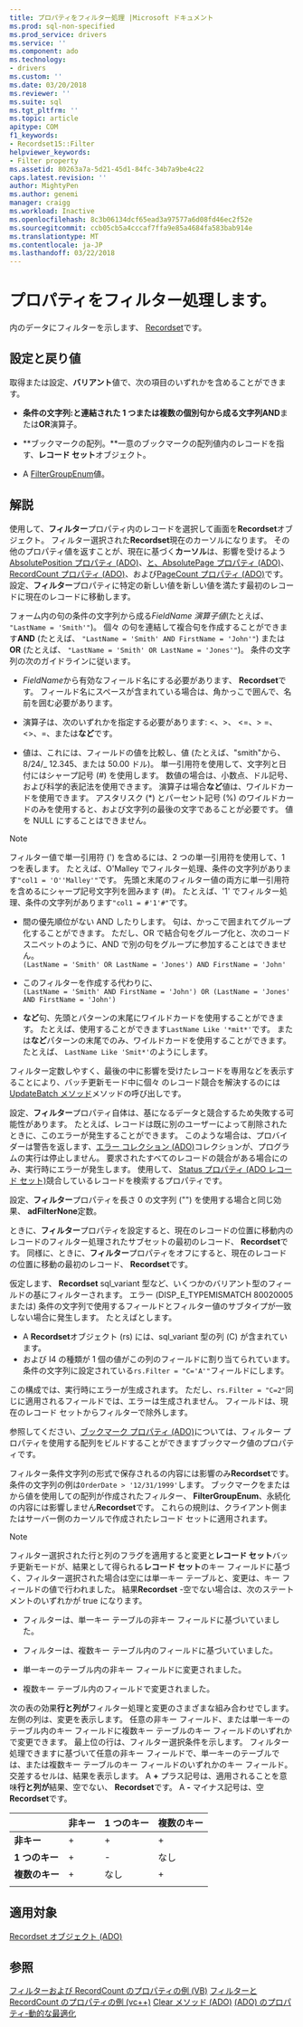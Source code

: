 ```yaml
---
title: プロパティをフィルター処理 |Microsoft ドキュメント
ms.prod: sql-non-specified
ms.prod_service: drivers
ms.service: ''
ms.component: ado
ms.technology:
- drivers
ms.custom: ''
ms.date: 03/20/2018
ms.reviewer: ''
ms.suite: sql
ms.tgt_pltfrm: ''
ms.topic: article
apitype: COM
f1_keywords:
- Recordset15::Filter
helpviewer_keywords:
- Filter property
ms.assetid: 80263a7a-5d21-45d1-84fc-34b7a9be4c22
caps.latest.revision: ''
author: MightyPen
ms.author: genemi
manager: craigg
ms.workload: Inactive
ms.openlocfilehash: 8c3b06134dcf65ead3a97577a6d08fd46ec2f52e
ms.sourcegitcommit: ccb05cb5a4cccaf7ffa9e85a4684fa583bab914e
ms.translationtype: MT
ms.contentlocale: ja-JP
ms.lasthandoff: 03/22/2018
---
```

# <a name="filter-property"></a>プロパティをフィルター処理します。
内のデータにフィルターを示します、 [Recordset](../../../ado/reference/ado-api/recordset-object-ado.md)です。  
  
## <a name="settings-and-return-values"></a>設定と戻り値

取得または設定、**バリアント**値で、次の項目のいずれかを含めることができます。  
  
-   **条件の文字列:**と連結された 1 つまたは複数の個別句から成る文字列**AND**または**OR**演算子。  
  
-   **ブックマークの配列。**一意のブックマークの配列値内のレコードを指す、**レコード セット**オブジェクト。  
  
-   A [FilterGroupEnum](../../../ado/reference/ado-api/filtergroupenum.md)値。  
  
## <a name="remarks"></a>解説

使用して、**フィルター**プロパティ内のレコードを選択して画面を**Recordset**オブジェクト。 フィルター選択された**Recordset**現在のカーソルになります。 その他のプロパティ値を返すことが、現在に基づく**カーソル**は、影響を受けるよう[AbsolutePosition プロパティ (ADO)](../../../ado/reference/ado-api/absoluteposition-property-ado.md)、[と、AbsolutePage プロパティ (ADO)](../../../ado/reference/ado-api/absolutepage-property-ado.md)、 [RecordCount プロパティ (ADO)](../../../ado/reference/ado-api/recordcount-property-ado.md)、および[PageCount プロパティ (ADO)](../../../ado/reference/ado-api/pagecount-property-ado.md)です。 設定、**フィルター**プロパティに特定の新しい値を新しい値を満たす最初のレコードに現在のレコードに移動します。
  
フォーム内の句の条件の文字列から成る*FieldName 演算子値*(たとえば、 `"LastName = 'Smith'"`)。 個々 の句を連結して複合句を作成することができます**AND** (たとえば、 `"LastName = 'Smith' AND FirstName = 'John'"`) または**OR** (たとえば、 `"LastName = 'Smith' OR LastName = 'Jones'"`)。 条件の文字列の次のガイドラインに従います。

-   *FieldName*から有効なフィールド名にする必要があります、 **Recordset**です。 フィールド名にスペースが含まれている場合は、角かっこで囲んで、名前を囲む必要があります。  
  
-   演算子は、次のいずれかを指定する必要があります: \<、>、 \<=、> =、<>、=、または**など**です。  
  
-   値は、これには、フィールドの値を比較し、値 (たとえば、"smith"から、8/24/&#95; 12.345、または 50.00 ドル)。 単一引用符を使用して、文字列と日付にはシャープ記号 (#) を使用します。 数値の場合は、小数点、ドル記号、および科学的表記法を使用できます。 演算子は場合**など**値は、ワイルドカードを使用できます。 アスタリスク (*) とパーセント記号 (%) のワイルドカードのみを使用すると、および文字列の最後の文字であることが必要です。 値を NULL にすることはできません。  
  
> [!NOTE]
>  フィルター値で単一引用符 (') を含めるには、2 つの単一引用符を使用して、1 つを表します。 たとえば、O'Malley でフィルター処理、条件の文字列があります`"col1 = 'O''Malley'"`です。 先頭と末尾のフィルター値の両方に単一引用符を含めるにシャープ記号文字列を囲みます (#)。 たとえば、'1' でフィルター処理、条件の文字列があります`"col1 = #'1'#"`です。  
  
-   間の優先順位がない AND したりします。 句は、かっこで囲まれてグループ化することができます。 ただし、OR で結合句をグループ化と、次のコード スニペットのように、AND で別の句をグループに参加することはできません。  
 `(LastName = 'Smith' OR LastName = 'Jones') AND FirstName = 'John'`  
  
-   このフィルターを作成する代わりに、  
 `(LastName = 'Smith' AND FirstName = 'John') OR (LastName = 'Jones' AND FirstName = 'John')`  
  
-   **など**句、先頭とパターンの末尾にワイルドカードを使用することができます。 たとえば、使用することができます`LastName Like '*mit*'`です。 または**など**パターンの末尾でのみ、ワイルドカードを使用することができます。 たとえば、 `LastName Like 'Smit*'`のようにします。  
  
 フィルター定数しやすく、最後の中に影響を受けたレコードを専用などを表示することにより、バッチ更新モード中に個々 のレコード競合を解決するのには[UpdateBatch メソッド](../../../ado/reference/ado-api/updatebatch-method.md)メソッドの呼び出しです。  
  
設定、**フィルター**プロパティ自体は、基になるデータと競合するため失敗する可能性があります。 たとえば、レコードは既に別のユーザーによって削除されたときに、このエラーが発生することができます。 このような場合は、プロバイダーは警告を返します、[エラー コレクション (ADO)](../../../ado/reference/ado-api/errors-collection-ado.md)コレクションが、プログラムの実行は停止しません。 要求されたすべてのレコードの競合がある場合にのみ、実行時にエラーが発生します。 使用して、 [Status プロパティ (ADO レコード セット)](../../../ado/reference/ado-api/status-property-ado-recordset.md)競合しているレコードを検索するプロパティです。  
  
設定、**フィルター**プロパティを長さ 0 の文字列 ("") を使用する場合と同じ効果、 **adFilterNone**定数。
  
ときに、**フィルター**プロパティを設定すると、現在のレコードの位置に移動内のレコードのフィルター処理されたサブセットの最初のレコード、 **Recordset**です。 同様に、ときに、**フィルター**プロパティをオフにすると、現在のレコードの位置に移動の最初のレコード、 **Recordset**です。

仮定します、 **Recordset** sql_variant 型など、いくつかのバリアント型のフィールドの基にフィルターされます。 エラー (DISP_E_TYPEMISMATCH 80020005 または) 条件の文字列で使用するフィールドとフィルター値のサブタイプが一致しない場合に発生します。 たとえばとします。

- A **Recordset**オブジェクト (rs) には、sql_variant 型の列 (C) が含まれています。
- および I4 の種類が 1 個の値がこの列のフィールドに割り当てられています。 条件の文字列に設定されている`rs.Filter = "C='A'"`フィールドにします。

この構成では、実行時にエラーが生成されます。 ただし、`rs.Filter = "C=2"`同じに適用されるフィールドでは、エラーは生成されません。 フィールドは、現在のレコード セットからフィルターで除外します。

参照してください、[ブックマーク プロパティ (ADO)](../../../ado/reference/ado-api/bookmark-property-ado.md)については、フィルター プロパティを使用する配列をビルドすることができますブックマーク値のプロパティです。

フィルター条件文字列の形式で保存されるの内容には影響のみ**Recordset**です。 条件の文字列の例は`OrderDate > '12/31/1999'`します。 ブックマークをまたはから値を使用しての配列が作成されたフィルター、 **FilterGroupEnum**、永続化の内容には影響しません**Recordset**です。 これらの規則は、クライアント側またはサーバー側のカーソルで作成されたレコード セットに適用されます。
  
> [!NOTE]
>  フィルター選択された行と列のフラグを適用すると変更と**レコード セット**バッチ更新モードが、結果として得られる**レコード セット**のキー フィールドに基づく、フィルター選択された場合は空には単一キー テーブルと、変更は、キー フィールドの値で行われました。 結果**Recordset** -空でない場合は、次のステートメントのいずれかが true になります。  
  
-   フィルターは、単一キー テーブルの非キー フィールドに基づいていました。  
  
-   フィルターは、複数キー テーブル内のフィールドに基づいていました。  
  
-   単一キーのテーブル内の非キー フィールドに変更されました。  
  
-   複数キー テーブル内のフィールドで変更されました。  
  
次の表の効果**行と列が**フィルター処理と変更のさまざまな組み合わせでします。 左側の列は、変更を表示します。 任意の非キー フィールド、または単一キーのテーブル内のキー フィールドに複数キー テーブルのキー フィールドのいずれかで変更できます。 最上位の行は、フィルター選択条件を示します。 フィルター処理できますに基づいて任意の非キー フィールドで、単一キーのテーブルでは、または複数キー テーブルのキー フィールドのいずれかのキー フィールド。 交差するセルは、結果を表示します。 A  **+** プラス記号は、適用されることを意味**行と列が**結果、空でない、 **Recordset**です。 A  **-** マイナス記号は、空**Recordset**です。  
  
||非キー|1 つのキー|複数のキー|
|-|--------------|----------------|-------------------|
|**非キー**|+|+|+|
|**1 つのキー**|+|-|なし|
|**複数のキー**|+|なし|+|
|||||
  
## <a name="applies-to"></a>適用対象

[Recordset オブジェクト (ADO)](../../../ado/reference/ado-api/recordset-object-ado.md)  
  
## <a name="see-also"></a>参照

[フィルターおよび RecordCount のプロパティの例 (VB)](../../../ado/reference/ado-api/filter-and-recordcount-properties-example-vb.md)
[フィルターと RecordCount のプロパティの例 (vc++)](../../../ado/reference/ado-api/filter-and-recordcount-properties-example-vc.md)
[Clear メソッド (ADO)](../../../ado/reference/ado-api/clear-method-ado.md) 
[(ADO) のプロパティ-動的な最適化](../../../ado/reference/ado-api/optimize-property-dynamic-ado.md)
